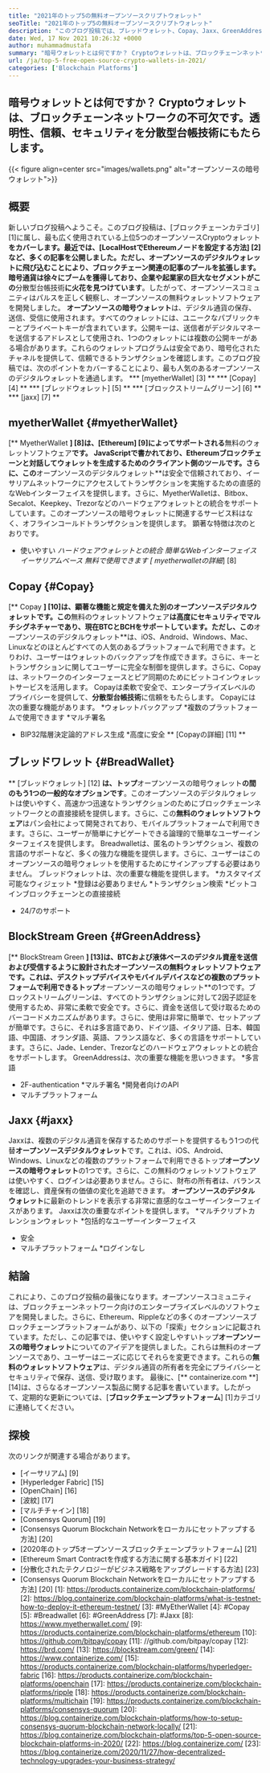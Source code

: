 ```yaml
---
title: "2021年のトップ5の無料オープンソースクリプトウォレット" 
seoTitle: "2021年のトップ5の無料オープンソースクリプトウォレット" 
description: "このブログ投稿では、ブレッドウォレット、Copay、Jaxx、GreenAddress、MyetherWalletなど、最も広く使用されているオープンソースの暗号ウォレットを発見します。" 
date: Wed, 17 Nov 2021 10:26:32 +0000
author: muhammadmustafa
summary: "暗号ウォレットとは何ですか？ Cryptoウォレットは、ブロックチェーンネットワークの不可欠です。透明性、信頼、セキュリティを分散型台帳技術にもたらします。" 
url: /ja/top-5-free-open-source-crypto-wallets-in-2021/
categories: ['Blockchain Platforms']
---
```


## 暗号ウォレットとは何ですか？ Cryptoウォレットは、ブロックチェーンネットワークの不可欠です。透明性、信頼、セキュリティを分散型台帳技術にもたらします。

{{< figure align=center src="images/wallets.png" alt="オープンソースの暗号ウォレット">}}


## 概要
新しいブログ投稿へようこそ。このブログ投稿は、[ブロックチェーンカテゴリ] [1]に属し、最も広く使用されている上位5つのオープンソースCryptoウォレット**をカバーします。最近では、[LocalHostでEthereumノードを設定する方法] [2]など、多くの記事を公開しました。ただし、**オープンソースのデジタルウォレット**に飛び込むことにより、ブロックチェーン関連の記事のプールを拡張します。暗号通貨は徐々にブームを獲得しており、企業や起業家の巨大なセグメントがこの**分散型台帳技術**に火花を見つけています**。したがって、オープンソースコミュニティはパルスを正しく観察し、オープンソースの無料ウォレットソフトウェアを開発しました。
**オープンソースの暗号ウォレット**は、デジタル通貨の保存、送信、受信に使用されます。すべてのウォレットには、ユニークなパブリックキーとプライベートキーが含まれています。公開キーは、送信者がデジタルマネーを送信するアドレスとして使用され、1つのウォレットには複数の公開キーがある場合があります。これらのウォレットプログラムは安全であり、暗号化されたチャネルを提供して、信頼できるトランザクションを確認します。このブログ投稿では、次のポイントをカバーすることにより、最も人気のあるオープンソースのデジタルウォレットを通過します。
  *** [myetherWallet] [3] **
  *** [Copay] [4] **
  *** [ブレッドウォレット] [5] **
  *** [ブロックストリームグリーン] [6] **
  *** [jaxx] [7] **

## myetherWallet {#myetherWallet}
[** MyetherWallet **] [8]は、[Ethereum] [9]によってサポートされる**無料のウォレットソフトウェア**です。 JavaScriptで書かれており、Ethereumブロックチェーンと対話してウォレットを生成するためのクライアント側のツールです。さらに、この**オープンソースのデジタルウォレット**は安全で信頼されており、イーサリアムネットワークにアクセスしてトランザクションを実施するための直感的なWebインターフェイスを提供します。さらに、MyetherWalletは、Bitbox、Secalot、Keepkey、Trezorなどのハードウェアウォレットとの統合をサポートしています。このオープンソースの暗号ウォレットに関連するサービス料はなく、オフラインコールドトランザクションを提供します。
顕著な特徴は次のとおりです。
  * 使いやすい
  *ハードウェアウォレットとの統合
  *簡単なWebインターフェイス
  *イーサリアムベース
  *無料で使用できます
[** myetherwalletの詳細**] [8]

## Copay {#Copay}
[** Copay **] [10]は、顕著な機能と規定を備えた別のオープンソースデジタルウォレットです。この**無料のウォレットソフトウェア**は高度にセキュリティでマルチシグネチャーであり、現在BTCとBCHをサポートしています。ただし、この**オープンソースのデジタルウォレット**は、iOS、Android、Windows、Mac、Linuxなどのほとんどすべての人気のあるプラットフォームで利用できます。とりわけ、ユーザーはウォレットのバックアップを作成できます。さらに、キーとトランザクションに関してユーザーに完全な制御を提供します。さらに、Copayは、ネットワークのインターフェースとピア同期のためにビットコインウォレットサービスを活用します。 Copayは柔軟で安全で、エンタープライズレベルのプライバシーを提供して、**分散型台帳技術**に信頼をもたらします。
Copayには次の重要な機能があります。
  *ウォレットバックアップ
  *複数のプラットフォームで使用できます
  *マルチ署名
  * BIP32階層決定論的アドレス生成
  *高度に安全
** [Copayの詳細] [11] **

## **ブレッドワレット** {#BreadWallet}
** [ブレッドウォレット] [12] **は、トップ**オープンソースの暗号ウォレット**の間のもう1つの一般的なオプションです**。このオープンソースのデジタルウォレットは使いやすく、高速かつ迅速なトランザクションのためにブロックチェーンネットワークとの直接接続を提供します。さらに、この**無料のウォレットソフトウェア**はパン会社によって開発されており、モバイルプラットフォームで利用できます。さらに、ユーザーが簡単にナビゲートできる論理的で簡単なユーザーインターフェイスを提供します。 Breadwalletは、匿名のトランザクション、複数の言語のサポートなど、多くの強力な機能を提供します。さらに、ユーザーはこのオープンソースの暗号ウォレットを使用するためにサインアップする必要はありません。
ブレッドウォレットは、次の重要な機能を提供します。
  *カスタマイズ可能なウィジェット
  *登録は必要ありません
  *トランザクション検索
  *ビットコインブロックチェーンとの直接接続
  * 24/7のサポート

## BlockStream Green {#GreenAddress}
[** BlockStream Green **] [13]は、BTCおよび液体ベースのデジタル資産を送信および受信するように設計されたオープンソースの無料ウォレットソフトウェアです。これは、デスクトップデバイスやモバイルデバイスなどの複数のプラットフォームで利用できるトップ**オープンソースの暗号ウォレット**の1つです。ブロックストリームグリーンは、すべてのトランザクションに対して2因子認証を使用するため、非常に柔軟で安全です。さらに、資金を送信して受け取るためのバーコードメカニズムがあります。さらに、使用は非常に簡単で、セットアップが簡単です。さらに、それは多言語であり、ドイツ語、イタリア語、日本、韓国語、中国語、オランダ語、英語、フランス語など、多くの言語をサポートしています。さらに、Jade、Lender、Trezorなどのハードウェアウォレットとの統合をサポートします。
GreenAddressは、次の重要な機能を思いつきます。
  *多言語
  * 2F-authentication
  *マルチ署名
  *開発者向けのAPI
  * マルチプラットフォーム

## Jaxx {#jaxx}
Jaxxは、複数のデジタル通貨を保存するためのサポートを提供するもう1つの代替**オープンソースデジタルウォレット**です。これは、iOS、Android、Windows、Linuxなどの複数のプラットフォームで利用できるトップ**オープンソースの暗号ウォレット**の1つです。さらに、この無料のウォレットソフトウェアは使いやすく、ログインは必要ありません。さらに、財布の所有者は、バランスを確認し、資産保有の価値の変化を追跡できます。 **オープンソースのデジタルウォレット**に最新のトレンドを表示する非常に直感的なユーザーインターフェイスがあります。
Jaxxは次の重要なポイントを提供します。
  *マルチクリプトカレンションウォレット
  *包括的なユーザーインターフェイス
  * 安全
  * マルチプラットフォーム
  *ログインなし

## 結論
これにより、このブログ投稿の最後になります。オープンソースコミュニティは、ブロックチェーンネットワーク向けのエンタープライズレベルのソフトウェアを開発しました。さらに、Ethereum、Rippleなどの多くのオープンソースブロックチェーンプラットフォームがあり、以下の「探索」セクションに記載されています。ただし、この記事では、使いやすく設定しやすいトップ**オープンソースの暗号ウォレット**についてのアイデアを提供しました。これらは無料のオープンソースであり、ユーザーはニーズに応じてそれらを変更できます。これらの**無料のウォレットソフトウェア**は、デジタル通貨の所有者を完全にプライバシーとセキュリティで保存、送信、受け取ります。
最後に、[** containerize.com **] [14]は、さらなるオープンソース製品に関する記事を書いています。したがって、定期的な更新については、[**ブロックチェーンプラットフォーム**] [1]カテゴリに連絡してください。

## 探検
次のリンクが関連する場合があります。
  * [イーサリアム] [9]
  * [Hyperledger Fabric] [15]
  * [OpenChain] [16]
  * [波紋] [17]
  * [マルチチャイン] [18]
  * [Consensys Quorum] [19]
  * [Consensys Quorum Blockchain Networkをローカルにセットアップする方法] [20]
  * [2020年のトップ5オープンソースブロックチェーンプラットフォーム] [21]
  * [Ethereum Smart Contractを作成する方法に関する基本ガイド] [22]
  * [分散化されたテクノロジーがビジネス戦略をアップグレードする方法] [23]
  * [Consensys Quorum Blockchain Networkをローカルにセットアップする方法] [20]
[1]: https://products.containerize.com/blockchain-platforms/
[2]: https://blog.containerize.com/blockchain-platforms/what-is-testnet-how-to-deploy-it-ethereum-testnet/
[3]: #MyEtherWallet
[4]: #Copay
[5]: #Breadwallet
[6]: #GreenAddress
[7]: #Jaxx
[8]: https://www.myetherwallet.com/
[9]: https://products.containerize.com/blockchain-platforms/ethereum
[10]: https://github.com/bitpay/copay
[11]: //github.com/bitpay/copay
[12]: https://brd.com/
[13]: https://blockstream.com/green/
[14]: https://www.containerize.com/
[15]: https://products.containerize.com/blockchain-platforms/hyperledger-fabric
[16]: https://products.containerize.com/blockchain-platforms/openchain
[17]: https://products.containerize.com/blockchain-platforms/ripple
[18]: https://products.containerize.com/blockchain-platforms/multichain
[19]: https://products.containerize.com/blockchain-platforms/consensys-quorum
[20]: https://blog.containerize.com/blockchain-platforms/how-to-setup-consensys-quorum-blockchain-network-locally/
[21]: https://blog.containerize.com/blockchain-platforms/top-5-open-source-blockchain-platforms-in-2020/
[22]: https://blog.containerize.com/
[23]: https://blog.containerize.com/2020/11/27/how-decentralized-technology-upgrades-your-business-strategy/
